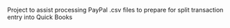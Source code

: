 Project to assist processing PayPal .csv files to prepare for split transaction entry into Quick Books